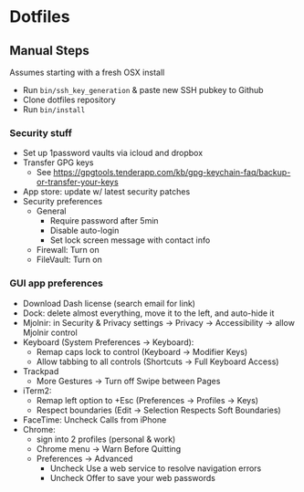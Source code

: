 # Dotfiles

## Manual Steps

Assumes starting with a fresh OSX install

- Run `bin/ssh_key_generation` & paste new SSH pubkey to Github
- Clone dotfiles repository
- Run `bin/install`

### Security stuff
- Set up 1password vaults via icloud and dropbox
- Transfer GPG keys
  - See https://gpgtools.tenderapp.com/kb/gpg-keychain-faq/backup-or-transfer-your-keys
- App store: update w/ latest security patches
- Security preferences
  - General
    - Require password after 5min
    - Disable auto-login
    - Set lock screen message with contact info
  - Firewall: Turn on
  - FileVault: Turn on

### GUI app preferences
- Download Dash license (search email for link)
- Dock: delete almost everything, move it to the left, and auto-hide it
- Mjolnir: in Security & Privacy settings -> Privacy -> Accessibility -> allow Mjolnir control
- Keyboard (System Preferences -> Keyboard):
  - Remap caps lock to control (Keyboard -> Modifier Keys)
  - Allow tabbing to all controls (Shortcuts -> Full Keyboard Access)
- Trackpad
  - More Gestures -> Turn off Swipe between Pages
- iTerm2:
  - Remap left option to +Esc (Preferences -> Profiles -> Keys)
  - Respect boundaries (Edit -> Selection Respects Soft Boundaries)
- FaceTime: Uncheck Calls from iPhone
- Chrome:
  - sign into 2 profiles (personal & work)
  - Chrome menu -> Warn Before Quitting
  - Preferences -> Advanced
    - Uncheck Use a web service to resolve navigation errors
    - Uncheck Offer to save your web passwords
